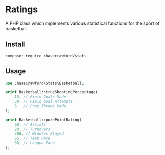 # Ratings

A PHP class which implements various statistical functions for the sport of basketball

## Install

```
composer require chasecrawford/stats
```

## Usage

```php
use ChaseCrawford\Stats\Basketball;

print Basketball::trueShootingPercentage(
    15, // Field Goals Made
    30, // Field Goal Attempts
    5   // Free Throws Made
);

print Basketball::purePointRating(
    60, // Assists
    20, // Turnovers
    300, // Minutes Played
    65, // Team Pace
    68, // League Pace
);
```